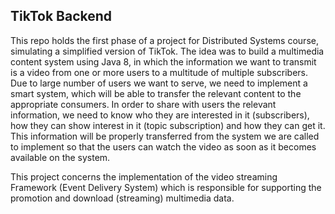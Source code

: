 TikTok Backend
-------------

This repo holds the first phase of a project for Distributed Systems course, simulating a simplified version of TikTok. The idea was to build a multimedia content system using Java 8, in which the information we want to transmit is a video
from one or more users to a multitude of multiple subscribers. Due to
large number of users we want to serve, we need to
implement a smart system, which will be able to transfer the relevant content to the appropriate consumers. In order to share with
users the relevant information, we need to know who they are
interested in it (subscribers), how they can show interest in it
(topic subscription) and how they can get it. This information will
be properly transferred from the system we are called to implement so that the
users can watch the video as soon as it becomes available on the system.


This project concerns the implementation of the video streaming Framework (Event Delivery System) which is responsible for supporting the promotion and download (streaming) multimedia data. 

